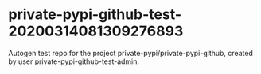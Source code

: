 # private-pypi-github-test-20200314081309276893
Autogen test repo for the project private-pypi/private-pypi-github, created by user private-pypi-github-test-admin.
